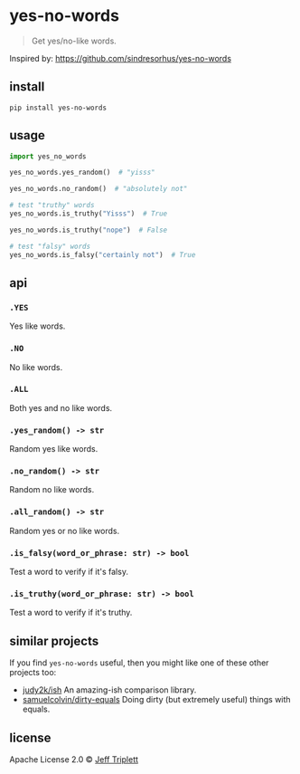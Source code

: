 # yes-no-words

> Get yes/no-like words.

Inspired by: https://github.com/sindresorhus/yes-no-words

## install

```shell
pip install yes-no-words
```

## usage

```python
import yes_no_words

yes_no_words.yes_random()  # "yisss"

yes_no_words.no_random()  # "absolutely not"

# test "truthy" words
yes_no_words.is_truthy("Yisss")  # True

yes_no_words.is_truthy("nope")  # False

# test "falsy" words
yes_no_words.is_falsy("certainly not")  # True
```
## api

### `.YES`

Yes like words.

### `.NO`

No like words.

### `.ALL`

Both yes and no like words.

### `.yes_random() -> str`

Random yes like words.

### `.no_random() -> str`

Random no like words.

### `.all_random() -> str`

Random yes or no like words.

### `.is_falsy(word_or_phrase: str) -> bool`

Test a word to verify if it's falsy.

### `.is_truthy(word_or_phrase: str) -> bool`

Test a word to verify if it's truthy.

## similar projects

If you find `yes-no-words` useful, then you might like one of these other projects too:

- [judy2k/ish](https://github.com/judy2k/ish) An amazing-ish comparison library.
- [samuelcolvin/dirty-equals](https://github.com/samuelcolvin/dirty-equals) Doing dirty (but extremely useful) things with equals.

## license

Apache License 2.0 :copyright: [Jeff Triplett](https://jefftriplett.com/)
